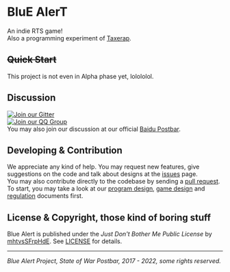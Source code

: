 # BluE AlerT

An indie RTS game!  
Also a programming experiment of [Taxerap](https://github.com/Taxerap).

## ~~Quick Start~~

This project is not even in Alpha phase yet, lolololol.

## Discussion

[![Join our Gitter](https://badges.gitter.im/gitterHQ/gitter.png)](https://gitter.im/State-of-War-PostBar)  
[![Join our QQ Group](https://pub.idqqimg.com/wpa/images/group.png)](https://qm.qq.com/cgi-bin/qm/qr?k=fR7D07D2wcXB66H8E5aUMXp0x6PHst9D&jump_from=webapi)  
You may also join our discussion at our official [Baidu Postbar](https://tieba.baidu.com/f?kw=%E8%93%9D%E8%89%B2%E8%AD%A6%E6%88%92).

## Developing & Contribution

We appreciate any kind of help. You may request new features, give suggestions on the code and talk about designs at the [issues](https://github.com/State-of-War-PostBar/sowr/issues) page.  
You may also contribute directly to the codebase by sending a [pull request](https://github.com/State-of-War-PostBar/sowr/pulls).  
To start, you may take a look at our [program design](docs/program_design.md), [game design](docs/game_design.md) and [regulation](docs/regulation.md) documents first.

## License & Copyright, those kind of boring stuff

Blue Alert is published under the _Just Don't Bother Me Public License_ by [mhtvsSFrpHdE](https://github.com/mhtvsSFrpHdE). See [LICENSE](LICENSE) for details.

---

_Blue Alert Project, State of War Postbar, 2017 - 2022, some rights reserved._
